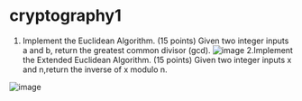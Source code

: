 # cryptography1
1.	Implement the Euclidean Algorithm. (15 points)
Given two integer inputs a and b, return the greatest common divisor (gcd).
![image](https://user-images.githubusercontent.com/63695763/156286902-945461f5-c331-4303-a8fd-7fc4528ff82c.png)
	2.Implement the Extended Euclidean Algorithm. (15 points)
Given two integer inputs x and n,return the inverse of x modulo n.

![image](https://user-images.githubusercontent.com/63695763/156286935-b391b35a-b8dc-47a0-9743-f28ffe8bdae7.png)
